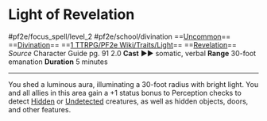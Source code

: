 # Light of Revelation
#pf2e/focus_spell/level_2 #pf2e/school/divination 
==[Uncommon](Uncommon.md)== ==[Divination](Divination.md)== ==[1 TTRPG/PF2e Wiki/Traits/Light](1%20TTRPG/PF2e%20Wiki/Traits/Light)== ==[Revelation](Revelation.md)==
*Source* Character Guide pg. 91 2.0
**Cast** ►► somatic, verbal
**Range** 30-foot emanation
**Duration** 5 minutes

---
You shed a luminous aura, illuminating a 30-foot radius with bright light. You and all allies in this area gain a +1 status bonus to Perception checks to detect [Hidden](Hidden.md) or [Undetected](Undetected.md) creatures, as well as hidden objects, doors, and other features.